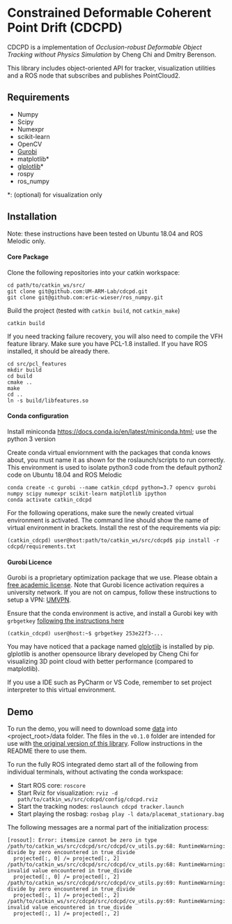 Constrained Deformable Coherent Point Drift (CDCPD)
=============

CDCPD is a implementation of *Occlusion-robust Deformable Object Tracking without Physics Simulation*
by Cheng Chi and Dmitry Berenson.

This library includes object-oriented API for tracker, visualization utilities and a ROS node that subscribes 
and publishes PointCloud2.

Requirements
------------
  * Numpy
  * Scipy
  * Numexpr
  * scikit-learn
  * OpenCV
  * [Gurobi](https://www.gurobi.com/)
  * matplotlib\*
  * [glplotlib](https://github.com/cheng-chi/glplotlib)\*
  * rospy
  * ros_numpy
  
\*: (optional) for visualization only

Installation
------------

Note: these instructions have been tested on Ubuntu 18.04 and ROS Melodic only.

#### Core Package

Clone the following repositories into your catkin workspace:
```
cd path/to/catkin_ws/src/
git clone git@github.com:UM-ARM-Lab/cdcpd.git
git clone git@github.com:eric-wieser/ros_numpy.git
```
Build the project (tested with `catkin build`, not `catkin_make`)
```
catkin build
```

If you need tracking failure recovery, you will also need to compile the VFH feature library.
Make sure you have PCL-1.8 installed. If you have ROS installed, it should be already there.
```
cd src/pcl_features
mkdir build
cd build
cmake ..
make
cd ..
ln -s build/libfeatures.so
```

#### Conda configuration

Install miniconda https://docs.conda.io/en/latest/miniconda.html; use the python 3 version

Create conda virtual enviornment with the packages that conda knows about, you must name it as shown for the roslaunch/scripts to run correctly. This environment is used to isolate python3 code from the default python2 code on Ubuntu 18.04 and ROS Melodic
```
conda create -c gurobi --name catkin_cdcpd python=3.7 opencv gurobi numpy scipy numexpr scikit-learn matplotlib ipython
conda activate catkin_cdcpd
```

For the following operations, make sure the newly created virtual environment is activated. The command line should show the name of virtual environment in brackets.
Install the rest of the requirements via pip:
```
(catkin_cdcpd) user@host:path/to/catkin_ws/src/cdcpd$ pip install -r cdcpd/requirements.txt
```

#### Gurobi Licence

Gurobi is a proprietary optimization package that we use. Please obtain a [free academic license](https://www.gurobi.com/academia/academic-program-and-licenses).
Note that Gurobi licence activation requires a university network. If you are not on campus, follow these instructions to setup a VPN: [UMVPN](https://documentation.its.umich.edu/vpn/vpn-linux-vpn-instructions).

Ensure that the conda environment is active, and install a Gurobi key with `grbgetkey` [following the instructions here](https://www.gurobi.com/documentation/9.0/quickstart_mac/retrieving_a_free_academic.html)
```
(catkin_cdcpd) user@host:~$ grbgetkey 253e22f3-...
```


You may have noticed that a package named [glplotlib](https://github.com/cheng-chi/glplotlib) is installed by pip. glplotlib is another opensource library developed by Cheng Chi for visualizing 3D point cloud with better performance (compared to matplotlib).

If you use a IDE such as PyCharm or VS Code, remember to set project interpreter to this virtual environment.

Demo
------------
To run the demo, you will need to download some [data](https://drive.google.com/drive/folders/1QSmSOw0JvQl9xnbVnBNogk0OcNo0Rn4_?usp=sharing) into <project_root>/data folder.
The files in the `v0.1.0` folder are intended for use with [the original version of this library](https://github.com/UM-ARM-Lab/cdcpd/tree/v0.1.0). Follow instructions in the README there to use them.

To run the fully ROS integrated demo start all of the following from individual terminals, without activating the conda workspace:
* Start ROS core: `roscore`
* Start Rviz for visualization: `rviz -d path/to/catkin_ws/src/cdcpd/config/cdcpd.rviz`
* Start the tracking nodes: `roslaunch cdcpd tracker.launch`
* Start playing the rosbag: `rosbag play -l data/placemat_stationary.bag`

The following messages are a normal part of the initialization process:
```
[rosout]: Error: itemsize cannot be zero in type
/path/to/catkin_ws/src/cdcpd/src/cdcpd/cv_utils.py:68: RuntimeWarning: divide by zero encountered in true_divide
  projected[:, 0] /= projected[:, 2]
/path/to/catkin_ws/src/cdcpd/src/cdcpd/cv_utils.py:68: RuntimeWarning: invalid value encountered in true_divide
  projected[:, 0] /= projected[:, 2]
/path/to/catkin_ws/src/cdcpd/src/cdcpd/cv_utils.py:69: RuntimeWarning: divide by zero encountered in true_divide
  projected[:, 1] /= projected[:, 2]
/path/to/catkin_ws/src/cdcpd/src/cdcpd/cv_utils.py:69: RuntimeWarning: invalid value encountered in true_divide
  projected[:, 1] /= projected[:, 2]
  ```
